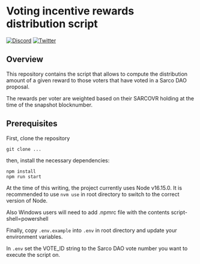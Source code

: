 # Voting incentive rewards distribution script

[![Discord](https://img.shields.io/discord/753398645507883099?color=768AD4&label=discord)](https://discord.com/channels/753398645507883099/)
[![Twitter](https://img.shields.io/twitter/follow/sarcophagusio?style=social)](https://twitter.com/sarcophagusio)

## Overview

This repository contains the script that allows to compute the distribution amount of a given reward to those voters that have voted in a Sarco DAO proposal.

The rewards per voter are weighted based on their SARCOVR holding at the time of the snapshot blocknumber.

## Prerequisites

First, clone the repository

```
git clone ...
```

then, install the necessary dependencies:

```
npm install
npm run start
```

At the time of this writing, the project currently uses Node v16.15.0. It is recommended to use `nvm use` in root directory to switch to the correct version of Node.

Also Windows users will need to add .npmrc file with the contents script-shell=powershell

Finally, copy `.env.example` into `.env` in root directory and update your environment variables.

In `.env` set the VOTE_ID string to the Sarco DAO vote number you want to execute the script on.

